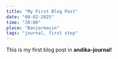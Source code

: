 ```yaml
---
title: "My First Blog Post"
date: "09-02-2025"
time: "20:00"
place: "Banjarmasin"
tags: "journal, first step"
---
```

This is my first blog post in **andika-journal**!
